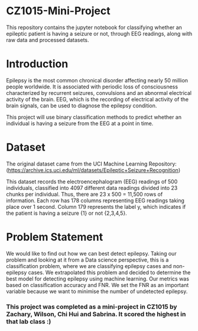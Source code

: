 # CZ1015-Mini-Project
This repository contains the jupyter notebook for classifying whether an epileptic patient is having a seizure or not, through EEG readings, along with raw data and processed datasets.

# Introduction
Epilepsy is the most common chronical disorder affecting nearly 50 million people worldwide. It is associated with periodic loss of consciousness characterized by recurrent seizures, convulsions and an abnormal electrical activity of the brain. EEG, which is the recording of electrical activity of the brain signals, can be used to diagnose the epilepsy condition.

This project will use binary classification methods to predict whether an individual is having a seizure from the EEG at a point in time.


# Dataset
The original dataset came from the UCI Machine Learning Repository: (https://archive.ics.uci.edu/ml/datasets/Epileptic+Seizure+Recognition)

This dataset records the electroencephalogram (EEG) readings of 500 individuals, classified into 4097 different data readings divided into 23 chunks per individual. Thus, there are 23 x 500 = 11,500 rows of information. Each row has 178 columns representing EEG readings taking place over 1 second. Column 179 represents the label y, which indicates if the patient is having a seizure {1} or not {2,3,4,5}. 




# Problem Statement
We would like to find out how we can best detect epilepsy. Taking our problem and looking at it from a Data science perspective, this is a classification problem, where we are classifying epilepsy cases and non-epilepsy cases. We extrapolated this problem and decided to determine the best model for detecting epilepsy using machine learning. Our metrics was based on classification accuracy and FNR. We set the FNR as an important variable because we want to minimise the number of undetected epilepsy. 


### This project was completed as a mini-project in CZ1015 by Zachary, Wilson, Chi Hui and Sabrina. It scored the highest in that lab class :)
